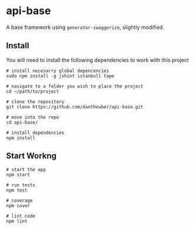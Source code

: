 # api-base

A base framework using `generator-swaggerize`, slightly modified.


## Install
You will need to install the following dependencies to work with this project

```shell
# install necesarry global depencencies
sudo npm install -g jshint istanbull tape

# navigate to a folder you wish to place the project
cd ~/path/to/project

# clone the repository
git clone https://github.com/dantheuber/api-base.git

# move into the repo
cd api-base/

# install dependencies
npm install
```


## Start Workng
```shell
# start the app
npm start

# run tests
npm test

# coverage
npm cover

# lint code
npm lint

```
